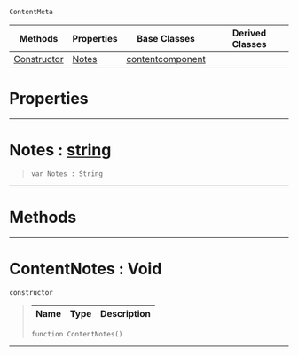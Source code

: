  `ContentMeta`

|Methods|Properties|Base Classes|Derived Classes|
|---|---|---|---|
|[ Constructor](https://github.com/zeroengineteam/ZeroDocs/code_reference/class_reference/contentnotes.markdown#contentnotes-void)|[ Notes](https://github.com/zeroengineteam/ZeroDocs/code_reference/class_reference/contentnotes.markdown#notes-zero-engine-docume)|[contentcomponent](https://github.com/zeroengineteam/ZeroDocs/code_reference/class_reference/contentcomponent.markdown)| |


 #  Properties


---  
 #  Notes : [string](https://github.com/zeroengineteam/ZeroDocs/code_reference/zilch_base_types/string.markdown)

> 
> ``` lang=cpp, name=Zilch
> var Notes : String


---  
 #  Methods


---  
 #  ContentNotes : Void

 `constructor`

> 
> |Name|Type|Description|
> |---|---|---|
> ``` lang=cpp, name=Zilch
> function ContentNotes()
> ``` 


---  
 

 